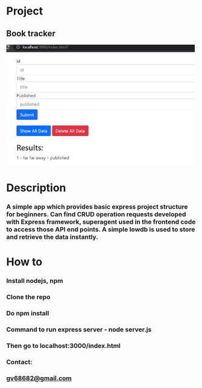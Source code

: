 # Project
## Book tracker

<img src="./tracker.PNG" width="500px">

# Description
### A simple app which provides basic express project structure for beginners. Can find CRUD operation requests developed with Express framework, superagent used in the frontend code to access those API end points. A simple lowdb is used to store and retrieve the data instantly.

# How to
### Install nodejs, npm
### Clone the repo
### Do npm install
### Command to run express server - node server.js
### Then go to localhost:3000/index.html

### Contact:
### gv68682@gmail.com